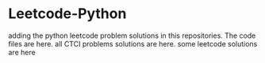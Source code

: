 # Leetcode-Python
adding the python leetcode problem solutions in this repositories. 
The code files are here.
all CTCI problems solutions are here.
some leetcode solutions are here


























































































































































































































































































































































































































































































































































































































































































































































































